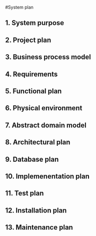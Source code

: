 #System plan

## 1. System purpose

## 2. Project plan

## 3. Business process model

## 4. Requirements

## 5. Functional plan

## 6. Physical environment

## 7. Abstract domain model

## 8. Architectural plan

## 9. Database plan

## 10. Implemenentation plan

## 11. Test plan

## 12. Installation plan

## 13. Maintenance plan